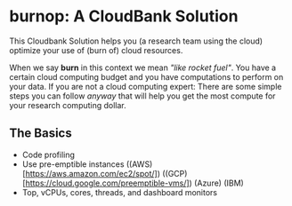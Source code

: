 # burnop: A CloudBank Solution

This Cloudbank Solution helps you (a research team using the cloud) optimize your use of (burn of) cloud resources.

When we say **burn** in this context we mean *"like rocket fuel"*. You have a certain cloud computing budget and you have 
computations to perform on your data. If you are not a cloud computing expert: There are some simple steps you can follow
*anyway* that will help you get the most compute for your research computing dollar.

## The Basics

* Code profiling
* Use pre-emptible instances ((AWS)[https://aws.amazon.com/ec2/spot/]) ((GCP)[https://cloud.google.com/preemptible-vms/]) (Azure) (IBM)
* Top, vCPUs, cores, threads, and dashboard monitors
